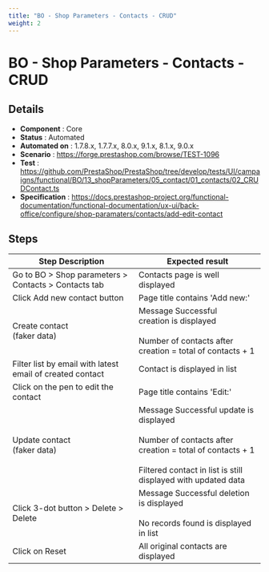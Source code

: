 ```yaml
---
title: "BO - Shop Parameters - Contacts - CRUD"
weight: 2
---
```


# BO - Shop Parameters - Contacts - CRUD
## Details
* **Component** : Core
* **Status** : Automated
* **Automated on** : 1.7.8.x, 1.7.7.x, 8.0.x, 9.1.x, 8.1.x, 9.0.x
* **Scenario** : https://forge.prestashop.com/browse/TEST-1096
* **Test** : https://github.com/PrestaShop/PrestaShop/tree/develop/tests/UI/campaigns/functional/BO/13_shopParameters/05_contact/01_contacts/02_CRUDContact.ts
* **Specification** : https://docs.prestashop-project.org/functional-documentation/functional-documentation/ux-ui/back-office/configure/shop-paramaters/contacts/add-edit-contact

## Steps
| Step Description | Expected result |
| ----- | ----- |
| Go to BO > Shop parameters > Contacts > Contacts tab | Contacts page is well displayed |
| Click Add new contact button | Page title contains 'Add new:' |
| Create contact<br>(faker data) | Message Successful creation is displayed<br><br>Number of contacts after creation = total of contacts + 1 |
| Filter list by email with latest email of created contact | Contact is displayed in list |
| Click on the pen to edit the contact | Page title contains 'Edit:' |
| Update contact<br>(faker data) | Message Successful update is displayed<br><br>Number of contacts after creation = total of contacts + 1<br><br>Filtered contact in list is still displayed with updated data |
| Click 3-dot button > Delete > Delete | Message Successful deletion is displayed<br><br>No records found is displayed in list |
| Click on Reset | All original contacts are displayed |
